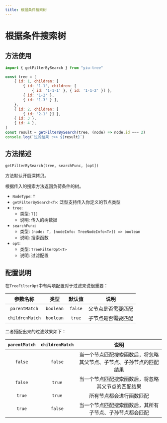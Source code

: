```yaml
---
title: 根据条件搜索树
---
```


# 根据条件搜索树

## 方法使用

```js
import { getFilterBySearch } from "yiu-tree"

const tree = [
    { id: 1, children: [
        { id: '1-1', children: [
            { id: '1-1-1' }, { id: '1-1-2' }] },
        { id: '1-2' },
        { id: '1-3' } ],
    },
    { id: 2, children: [
        { id: '2-1' }] },
    { id: 3 },
    { id: 4 },
]
const result = getFilterBySearch(tree, (node) => node.id === 2)
console.log(`过滤结果 :>> ${result}`)
```

## 方法描述

```txt
getFilterBySearch(tree, searchFunc, [opt])
```

方法默认开启深拷贝。

根据传入的搜索方法返回负荷条件的树。

- `NodeType`: `T`
- `getFilterBySearch<T>`: 泛型支持传入你定义的节点类型
- `tree`:
  - 类型: `T[]`
  - 说明: 传入的树数据
- `searchFunc`:
  - 类型: `(node: T, [nodeInfo: TreeNodeInfo<T>]) => boolean`
  - 说明: 搜索函数
- `opt`:
  - 类型: `TreeFilterOpt<T>`
  - 说明: 过滤配置


## 配置说明

在`TreeFilterOpt`中有两项配置对于过滤来说很重要：

|    参数名称     |   类型    | 默认值  |        说明        |
| :-------------: | :-------: | :-----: | :----------------: |
|  `parentMatch`  | `boolean` | `false` | 父节点是否需要匹配 |
| `childrenMatch` | `boolean` | `true`  | 子节点是否需要匹配 |


二者搭配出来的过滤效果如下：


| `parentMatch` | `childrenMatch` |                                 说明                                 |
| :-----------: | :-------------: | :------------------------------------------------------------------: |
|    `false`    |     `false`     | 当一个节点匹配搜索函数后，将忽略其父节点、子节点、子孙节点的匹配结果 |
|    `false`    |     `true`      |          当一个节点匹配搜索函数后，将忽略其父节点的匹配结果          |
|    `true`     |     `true`      |                       所有节点都会进行函数匹配                       |
|    `true`     |     `false`     |       当一个节点匹配搜索函数后，其所有子节点、子孙节点都会匹配       |